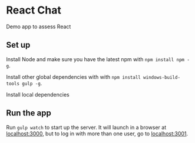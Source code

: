 # React Chat
Demo app to assess React

## Set up
Install Node and make sure you have the latest npm with `npm install npm -g`. 

Install other global dependencies with with `npm install windows-build-tools gulp -g`.

Install local dependencies

## Run the app
Run `gulp watch` to start up the server. It will launch in a browser at [localhost:3000](http://localhost:3000), but to log in with more than one user, go to [localhost:3001](http://localhost:3001). 